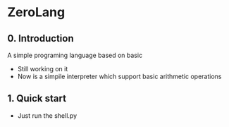 # ZeroLang

## 0. Introduction
A simple programing language based on basic 

* Still working on it
* Now is a simpile interpreter which support basic arithmetic operations

## 1. Quick start
* Just run the shell.py
